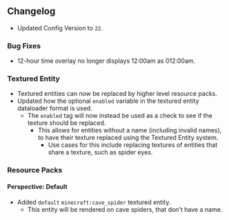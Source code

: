 
## Changelog  
- Updated Config Version to `22`.  
### Bug Fixes  
- 12-hour time overlay no longer displays 12:00am as 012:00am.  
### Textured Entity  
- Textured entities can now be replaced by higher level resource packs.  
- Updated how the optional `enabled` variable in the textured entity dataloader format is used.  
  - The `enabled` tag will now instead be used as a check to see if the texture should be replaced.   
    - This allows for entities without a name (including invalid names), to have their texture replaced using the Textured Entity system.  
      - Use cases for this include replacing textures of entities that share a texture, such as spider eyes.  
### Resource Packs  
#### Perspective: Default  
- Added `default` `minecraft:cave_spider` textured entity.  
  - This entity will be rendered on cave spiders, that don't have a name.  